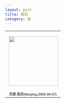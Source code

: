 ```yaml
---
layout: post
title: 南京
category: 游
---
```

<table style="width:194px;"><tr><td align="center" style="height:194px;background:url(https://picasaweb.google.com/s/c/transparent_album_background.gif) no-repeat left"><a href="https://picasaweb.google.com/100176428078475760122/Nanjing20050907?authuser=0&feat=embedwebsite"><img src="https://lh4.googleusercontent.com/-NxCSk_lFzE0/TV_7RST8NGE/AAAAAAAABE4/w_QGRglh2Rc/s160-c/Nanjing20050907.jpg" width="160" height="160" style="margin:1px 0 0 4px;"></a></td></tr><tr><td style="text-align:center;font-family:arial,sans-serif;font-size:11px"><a href="https://picasaweb.google.com/100176428078475760122/Nanjing20050907?authuser=0&feat=embedwebsite" style="color:#4D4D4D;font-weight:bold;text-decoration:none;">风景.南京(Nanjing.2005-09-07)</a></td></tr></table>